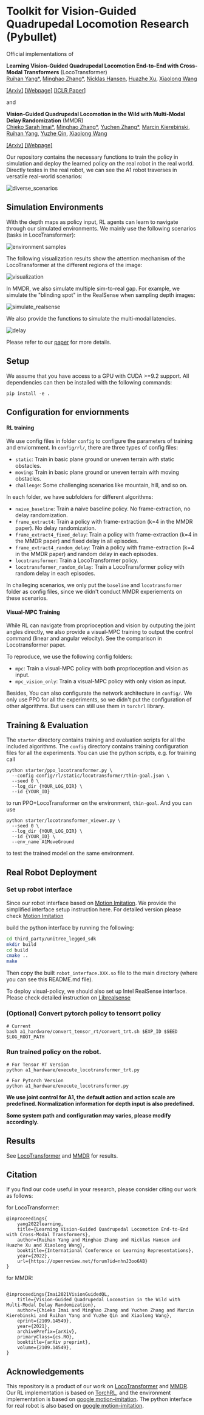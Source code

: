 # Toolkit for Vision-Guided Quadrupedal Locomotion Research (Pybullet)


Official implementations of

**Learning Vision-Guided Quadrupedal Locomotion End-to-End with Cross-Modal Transformers** (LocoTransformer)<br/>
[Ruihan Yang*](https://rchalyang.github.io/), [Minghao Zhang*](https://www.minghaozhang.com), [Nicklas Hansen](https://nicklashansen.github.io/), [Huazhe Xu](http://hxu.rocks/), [Xiaolong Wang](https://xiaolonw.github.io)

[[Arxiv]](https://arxiv.org/abs/2107.03996) [[Webpage]](https://rchalyang.github.io/LocoTransformer/) [[ICLR Paper]](https://openreview.net/forum?id=nhnJ3oo6AB)

and

**Vision-Guided Quadrupedal Locomotion in the Wild with Multi-Modal Delay Randomization** (MMDR)<br/>
[Chieko Sarah Imai*](https://www.linkedin.com/in/csimai/), [Minghao Zhang*](https://www.minghaozhang.com), [Yuchen Zhang*](https://github.com/infinity1096), [Marcin Kierebiński](https://mrkiereb.com/), [Ruihan Yang](https://rchalyang.github.io/), [Yuzhe Qin](https://yzqin.github.io/), [Xiaolong Wang](https://xiaolonw.github.io)

[[Arxiv]](https://arxiv.org/abs/2109.14549) [[Webpage]](https://mehooz.github.io/mmdr-wild/)


<!-- ![delay](figures/real_robot_test.png) -->

Our repository contains the necessary functions to train the policy in simulation and deploy the learned policy on the real robot in the real world. Directly testes in the real robot, we can see the A1 robot traverses in versatile real-world scenarios:

![diverse_scenarios](figures/diverse_scenarios.png)

## Simulation Environments

<!-- Our repository contains the following environments in simulation:

![environment samples](figures/env_samples.png)

including uneven terrains, random-shaped obstacles, and various other environments. -->

With the depth maps as policy input, RL agents can learn to navigate through our simulated environments. We mainly use the following scenarios (tasks in LocoTransformer):

![environment samples](figures/teaser-long.png)

The following visualization results show the attention mechanism of the LocoTransformer at the different regions of the image:

![visualization](figures/visualization.png)

In MMDR, we also simulate multiple sim-to-real gap. For example, we simulate the "blinding spot" in the RealSense when sampling depth images:

![simulate_realsense](figures/simulate_realsense.png)


We also provide the functions to simulate the multi-modal latencies. 

![delay](figures/delay.png)


Please refer to our [paper](https://arxiv.org/abs/2109.14549) for more details.


## Setup

We assume that you have access to a GPU with CUDA >=9.2 support. All dependencies can then be installed with the following commands:

```
pip install -e .
```

## Configuration for enviornments

#### RL training
We use config files in folder `config` to configure the parameters of training and enviornment.
In `config/rl/`, there are three types of config files:
- `static`: Train in basic plane ground or uneven terrain with static obstacles.
- `moving`: Train in basic plane ground or uneven terrain with moving obstacles.
- `challenge`: Some challenging scenarios like mountain, hill, and so on.

In each folder, we have subfolders for different algorithms:
- `naive_baseline`: Train a naive baseline policy. No frame-extraction, no delay randomization.
- `frame_extract4`: Train a policy with frame-extraction (k=4 in the MMDR paper). No delay randomization.
- `frame_extract4_fixed_delay`: Train a policy with frame-extraction (k=4 in the MMDR paper) and fixed delay in all episodes.
- `frame_extract4_random_delay`: Train a policy with frame-extraction (k=4 in the MMDR paper) and random delay in each episodes.
- `locotransformer`: Train a LocoTransformer policy.
- `locotransformer_random_delay`: Train a LocoTransformer policy with random delay in each episodes.

In challeging scenarios, we only put the `baseline` and `locotransformer` folder as config files, since we didn't conduct MMDR experiements on these scenarios.

#### Visual-MPC Training
While RL can navigate from proprioception and vision by outputing the joint angles directly, we also provide a visual-MPC training to output the control command (linear and angular velocity). See the comparison in Locotransformer paper.

To reproduce, we use the following config folders:
- `mpc`: Train a visual-MPC policy with both proprioception and vision as input.
- `mpc_vision_only`: Train a visual-MPC policy with only vision as input.

Besides, You can also configurate the network architecture in `config/`. We only use PPO for all the experiments, so we didn't put the configuration of other algorithms. But users can still use them in `torchrl` library.

## Training & Evaluation

The `starter` directory contains training and evaluation scripts for all the included algorithms. The `config` directory contains training configuration files for all the experiments. You can use the python scripts, e.g. for training call

```
python starter/ppo_locotransformer.py \
  --config config/rl/static/locotransformer/thin-goal.json \
  --seed 0 \
  --log_dir {YOUR_LOG_DIR} \
  --id {YOUR_ID}
```

to run PPO+LocoTransformer on the environment, `thin-goal`. And you can use

```
python starter/locotransformer_viewer.py \
  --seed 0 \
  --log_dir {YOUR_LOG_DIR} \
  --id {YOUR_ID} \
  --env_name A1MoveGround
```
to test the trained model on the same environment.

## Real Robot Deployment

### Set up robot interface

Since our robot interface based on  [Motion Imitation](https://github.com/erwincoumans/motion_imitation). We provide the simplified interface setup instruction here. For detailed version please check [Motion Imitation](https://github.com/erwincoumans/motion_imitation)

build the python interface by running the following:
```bash
cd third_party/unitree_legged_sdk
mkdir build
cd build
cmake ..
make
```
Then copy the built `robot_interface.XXX.so` file to the main directory (where you can see this README.md file).

To deploy visual-policy, we should also set up Intel RealSense interface. Please check detailed instruction on [Librealsense](https://github.com/IntelRealSense/librealsense)

### (Optional) Convert pytorch policy to tensorrt policy
```
# Current 
bash a1_hardware/convert_tensor_rt/convert_trt.sh $EXP_ID $SEED $LOG_ROOT_PATH
```



### Run trained policy on the robot.
```
# For Tensor RT Version
python a1_hardware/execute_locotransformer_trt.py

# For Pytorch Version
python a1_hardware/execute_locotransformer.py
```
**We use joint control for A1, the default action and action scale are predefined. Normalization information for depth input is also predefined.**

**Some system path and configuration may varies, please modify accordingly.**

## Results

See [LocoTransformer](https://arxiv.org/abs/2107.03996) and [MMDR](https://arxiv.org/abs/2109.14549) for results.


## Citation
<a name="citation"></a>
If you find our code useful in your research, please consider citing our work as follows:

for LocoTransformer:
```
@inproceedings{
    yang2022learning,
    title={Learning Vision-Guided Quadrupedal Locomotion End-to-End with Cross-Modal Transformers},
    author={Ruihan Yang and Minghao Zhang and Nicklas Hansen and Huazhe Xu and Xiaolong Wang},
    booktitle={International Conference on Learning Representations},
    year={2022},
    url={https://openreview.net/forum?id=nhnJ3oo6AB}
}
```

for MMDR:
```

@inproceedings{Imai2021VisionGuidedQL,
    title={Vision-Guided Quadrupedal Locomotion in the Wild with Multi-Modal Delay Randomization},
    author={Chieko Imai and Minghao Zhang and Yuchen Zhang and Marcin Kierebinski and Ruihan Yang and Yuzhe Qin and Xiaolong Wang},
    eprint={2109.14549},
    year={2021},
    archivePrefix={arXiv},
    primaryClass={cs.RO},
    booktitle={arXiv preprint},
    volume={2109.14549},
}
```

## Acknowledgements

This repository is a product of our work on [LocoTransformer](https://rchalyang.github.io/LocoTransformer/) and [MMDR](https://mehooz.github.io/mmdr-wild/). Our RL implementation is based on [TorchRL](https://github.com/RchalYang/torchrl), and the environment implementation is based on [google motion-imitation](https://github.com/google-research/motion_imitation). The python interface for real robot is also based on [google motion-imitation](https://github.com/google-research/motion_imitation). 

